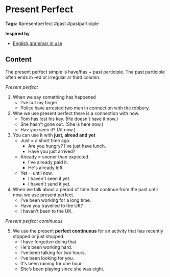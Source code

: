 # Present Perfect

**Tags:** #presentperfect #past #pastparticiple

**Inspired by**
- [English grammar in use](../../bibliography/index/20220522184934_english-grammar-in-use-raymon-wayat.md)

## Content

The present perfect simple is have/has + past participle. The past participle often ends in -ed or irregular ar third column.

_Present perfect_
1. When we say something has happened
   - I've cut my finger
   - Police have arrested two men in connection with the robbery.
2. Whe we use present perfect there is a connection with now. 
   - Tom has lost his key. (He doesn't have it now.)
   - She hasn't gone out. (She is here now.)
   - Hav you seen it? (At now.)
3. You can use it with **just, alread and yet**
   - Just = a short time ago.
     - Are you hungry? I've just have lunch.
     - Have you just arrived?
   - Already = sooner than expected.
     - I've already paid it.
     - He's already left.
   - Yet = until now.
     - I haven't seen it yet.
     - I haven't send it yet.
4. When we talk about a period of time that continue from the past until now, we use present perfect. 
   - I've been working for a long time.
   - Have you travelled to the UK?
   - I haven't been to the UK.

_Present perfect continuous_

5. We use the present **perfect continuous** for an activity that has recently stopped or just stopped.
   - I have forgotten doing that.
   - He's been working hard.
   - I've been talking for two hours.
   - I've been looking for you.
   - It's been raining for one hour.
   - She’s been playing since she was eight.
